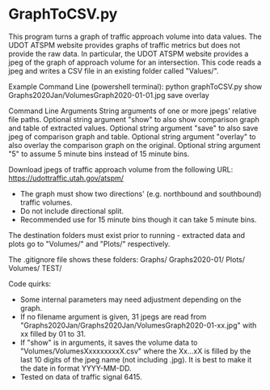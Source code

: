 # GraphToCSV.py

This program turns a graph of traffic approach volume into data values. The UDOT ATSPM website provides graphs of traffic metrics but does not provide the raw data. In particular, the UDOT ATSPM website provides a jpeg of the graph of approach volume for an intersection. This code reads a jpeg and writes a CSV file in an existing folder called "Values/".

Example Command Line (powershell terminal):
python graphToCSV.py show Graphs2020Jan/VolumesGraph2020-01-01.jpg save overlay

Command Line Arguments
String arguments of one or more jpegs' relative file paths.
Optional string argument "show" to also show comparison graph and table of extracted values.
Optional string argument "save" to also save jpeg of comparison graph and table.
Optional string argument "overlay" to also overlay the comparison graph on the original.
Optional string argument "5" to assume 5 minute bins instead of 15 minute bins.

Download jpegs of traffic approach volume from the following URL:
https://udottraffic.utah.gov/atspm/
- The graph must show two directions' (e.g. northbound and southbound) traffic volumes.
- Do not include directional split.
- Recommended use for 15 minute bins though it can take 5 minute bins.

The destination folders must exist prior to running - extracted data and plots go to "Volumes/" and "Plots/" respectively.

The .gitignore file shows these folders:
Graphs/
Graphs2020-01/
Plots/
Volumes/
TEST/

Code quirks:
- Some internal parameters may need adjustment depending on the graph.
- If no filename argument is given, 31 jpegs are read from "Graphs2020Jan/Graphs2020Jan/VolumesGraph2020-01-xx.jpg" with xx filled by 01 to 31.
- If "show" is in arguments, it saves the volume data to "Volumes/VolumesXxxxxxxxxX.csv" where the Xx...xX is filled by the last 10 digits of the jpeg name (not including .jpg). It is best to make it the date in format YYYY-MM-DD.
- Tested on data of traffic signal 6415.
